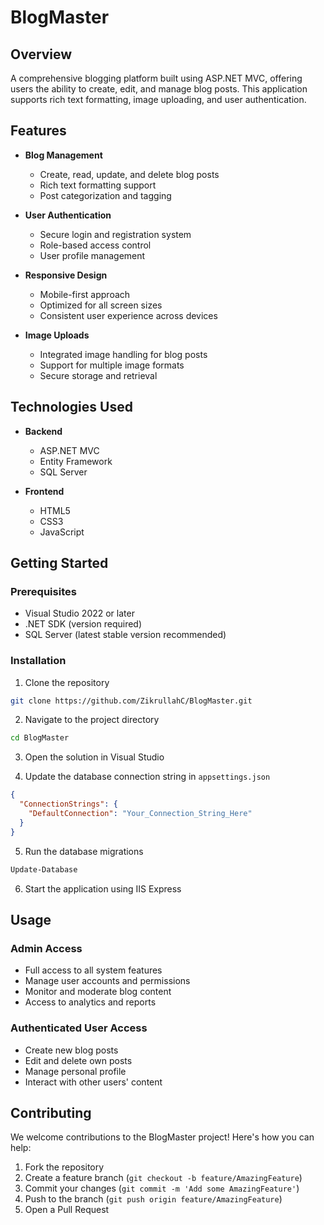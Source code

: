 # BlogMaster

## Overview
A comprehensive blogging platform built using ASP.NET MVC, offering users the ability to create, edit, and manage blog posts. This application supports rich text formatting, image uploading, and user authentication.

## Features
- **Blog Management**
  - Create, read, update, and delete blog posts
  - Rich text formatting support
  - Post categorization and tagging
  
- **User Authentication**
  - Secure login and registration system
  - Role-based access control
  - User profile management
  
- **Responsive Design**
  - Mobile-first approach
  - Optimized for all screen sizes
  - Consistent user experience across devices
  
- **Image Uploads**
  - Integrated image handling for blog posts
  - Support for multiple image formats
  - Secure storage and retrieval

## Technologies Used
- **Backend**
  - ASP.NET MVC
  - Entity Framework
  - SQL Server
  
- **Frontend**
  - HTML5
  - CSS3
  - JavaScript
  
## Getting Started

### Prerequisites
- Visual Studio 2022 or later
- .NET SDK (version required)
- SQL Server (latest stable version recommended)

### Installation

1. Clone the repository
```bash
git clone https://github.com/ZikrullahC/BlogMaster.git
```

2. Navigate to the project directory
```bash
cd BlogMaster
```

3. Open the solution in Visual Studio

4. Update the database connection string in `appsettings.json`
```json
{
  "ConnectionStrings": {
    "DefaultConnection": "Your_Connection_String_Here"
  }
}
```

5. Run the database migrations
```bash
Update-Database
```

6. Start the application using IIS Express

## Usage

### Admin Access
- Full access to all system features
- Manage user accounts and permissions
- Monitor and moderate blog content
- Access to analytics and reports

### Authenticated User Access
- Create new blog posts
- Edit and delete own posts
- Manage personal profile
- Interact with other users' content

## Contributing

We welcome contributions to the BlogMaster project! Here's how you can help:

1. Fork the repository
2. Create a feature branch (`git checkout -b feature/AmazingFeature`)
3. Commit your changes (`git commit -m 'Add some AmazingFeature'`)
4. Push to the branch (`git push origin feature/AmazingFeature`)
5. Open a Pull Request
